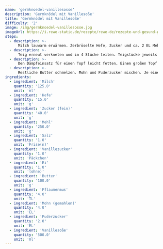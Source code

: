 ```yaml
---
name: 'germknoedel-vanillesosse'
description: 'Germknödel mit Vanillesoße'
title: 'Germknödel mit Vanillesoße'
difficulty: '2'
image: /img/germknoedel-vanillesosse.jpg
imageUrl: https://i.rewe-static.de/rezepte/rewe-de/rezepte-und-gesund-geniessen/rezepte/rezepte-laenderkueche/Oesterreich/germknoedel-vanillesosse/jpgs_germknoedel_vanillesauce_oesterreich/germknoedel-vanillesauce-oesterreich_rdk-rds_rv_hd.jpg?resize=1480:589&crop=1280:460;center,center
steps:
  - description: >-
      Milch lauwarm erwärmen. Zerbröselte Hefe, Zucker und ca. 2 EL Mehl zugeben und an einem warmen Ort ca. 15 Minuten zugedeckt gehen lassen. Restliches Mehl, Salz, Vanillezucker, Ei und 40 g Butter zugeben und mit den Knethaken des Handrührgerätes zu einem glatten Teig kneten. Zugedeckt an einem warmen Ort ca. 1 Stunde gehen lassen.
  - description: >-
      Teig erneut verkneten und in 4 Stücke teilen. Teigstücke jeweils flach drücken, in die Mitte je 1 TL Pflaumenmus geben und zu einer Kugel formen. Kugeln auf einem bemehlten Brett ca. 15 Minuten gehen lassen, die Nahtseite sollte dabei nach unten zeigen.
  - description: >-
      Den Dämpfeinsatz für einen Topf leicht fetten. Einen großen Topf mit Wasser aufkochen und Nudelsieb darübersetzen. Germknödel darin (je nach Größe des Siebes portionsweise) ca. 15 Minuten dämpfen.
  - description: >-
      Restliche Butter schmelzen. Mohn und Puderzucker mischen. Je einen Germknödel in einen tiefen Teller geben, mit Butter beträufeln und mit Mohn-Puderzucker-Mischung bestreuen. Vanillesoße dazu servieren.
ingredients:
  - ingredient: 'Milch'
    quantity: '125.0'
    unit: 'ml'
  - ingredient: 'Hefe'
    quantity: '15.0'
    unit: 'g'
  - ingredient: 'Zucker (fein)'
    quantity: '40.0'
    unit: 'g'
  - ingredient: 'Mehl'
    quantity: '250.0'
    unit: 'g'
  - ingredient: 'Salz'
    quantity: '1.0'
    unit: 'Prise(n)'
  - ingredient: 'Vanillezucker'
    quantity: '1.0'
    unit: 'Päckchen'
  - ingredient: 'Ei'
    quantity: '1.0'
    unit: '(ohne)'
  - ingredient: 'Butter'
    quantity: '100.0'
    unit: 'g'
  - ingredient: 'Pflaumenmus'
    quantity: '4.0'
    unit: 'TL'
  - ingredient: 'Mohn (gemahlen)'
    quantity: '4.0'
    unit: 'EL'
  - ingredient: 'Puderzucker'
    quantity: '2.0'
    unit: 'EL'
  - ingredient: 'Vanillesoße'
    quantity: '500.0'
    unit: 'ml'
---
```

